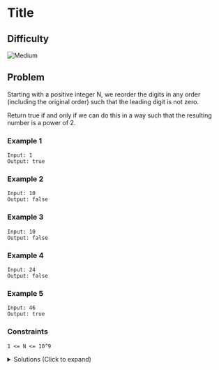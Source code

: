 # Title

## Difficulty

![Medium](https://img.shields.io/badge/medium-ef6c00?style=for-the-badge&logoColor=white)

## Problem

Starting with a positive integer N, we reorder the digits in any order (including the original order) such that the leading digit is not zero.

Return true if and only if we can do this in a way such that the resulting number is a power of 2.

### Example 1

```
Input: 1
Output: true
```

### Example 2

```
Input: 10
Output: false
```

### Example 3

```
Input: 10
Output: false
```

### Example 4

```
Input: 24
Output: false
```

### Example 5

```
Input: 46
Output: true
```

### Constraints

`1 <= N <= 10^9`

<details>
  <summary>Solutions (Click to expand)</summary>

### Explanation

#### Counting Digits

##### Intuition

We can only reorder a number into another number if both of the numbers have the same digits. For example `1234` can be rearranged to `2134` because they have the same digits. If our number `n` has the same digit count as one of the 31 different powers of 2 (`10^9` is the upper limit for `N`), then we can rearrange the digits of `n` into a power of 2

##### Implementation

We'll need the count of digits for `N` and the possible power of 2s. We can use a helper method that will do the counting and return a `freq` array of size `10` where `freq[i]` represents the total number of `i` digits in the number. We can count the digits by getting `n % 10` to get the digit in the ones place and `n /= 10` to remove the number in the ones place until the number becomes `0`

To compare the `n` with the possible power of 2s we will iterate from `i` from `0` to `30` and get the digits counts for `1 << i`. We'll compare the digit counts for `n` and `1 << i` using either another helper method or a std library method. If we find a number `1 << i` that has the same digit count we will return `true`. If not we will return `false`

Time: `O(log^2 N)` Where `N` is `N`
Space: `O(20)`

- [JavaScript](./reordered-power-of-2.js)
- [TypeScript](./reordered-power-of-2.ts)
- [Java](./reordered-power-of-2.java)
- [Go](./reordered-power-of-2.go)

</details>
